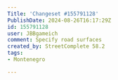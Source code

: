 ```yaml
---
Title: 'Changeset #155791128'
PublishDate: 2024-08-26T16:17:29Z
id: 155791128
user: JBBgameich
comment: Specify road surfaces
created_by: StreetComplete 58.2
tags:
- Montenegro

---
```

